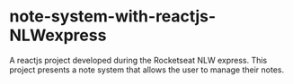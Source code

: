 # note-system-with-reactjs-NLWexpress
A reactjs project developed during the Rocketseat NLW express. This project presents a note system that allows the user to manage their notes.
